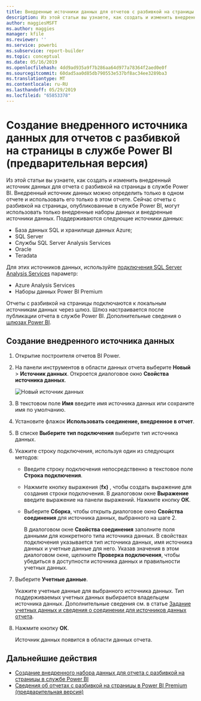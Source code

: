 ```yaml
---
title: Внедренные источники данных для отчетов с разбивкой на страницы в службе Power BI (предварительная версия)
description: Из этой статьи вы узнаете, как создать и изменить внедренный источник данных в отчете с разбивкой на страницы в службе Power BI.
author: maggiesMSFT
ms.author: maggies
manager: kfile
ms.reviewer: ''
ms.service: powerbi
ms.subservice: report-builder
ms.topic: conceptual
ms.date: 05/16/2019
ms.openlocfilehash: 4dd9ad935a9f7b286aa64d977a78364f2aed0e0f
ms.sourcegitcommit: 60dad5aa0d85db790553e537bf8ac34ee3289ba3
ms.translationtype: MT
ms.contentlocale: ru-RU
ms.lasthandoff: 05/29/2019
ms.locfileid: "65853378"
---
```

# <a name="create-an-embedded-data-source-for-paginated-reports-in-the-power-bi-service-preview"></a>Создание внедренного источника данных для отчетов с разбивкой на страницы в службе Power BI (предварительная версия)

Из этой статьи вы узнаете, как создать и изменить внедренный источник данных для отчета с разбивкой на страницы в службе Power BI. Внедренный источник данных можно определить только в одном отчете и использовать его только в этом отчете. Сейчас отчеты с разбивкой на страницы, опубликованные в службе Power BI, могут использовать только внедренные наборы данных и внедренные источники данных. Поддерживаются следующие источники данных:

- База данных SQL и хранилище данных Azure;
- SQL Server
- Службы SQL Server Analysis Services
- Oracle 
- Teradata 

Для этих источников данных, используйте [подключения SQL Server Analysis Services](service-premium-connect-tools.md) параметр:

- Azure Analysis Services
- Наборы данных Power BI Premium

Отчеты с разбивкой на страницы подключаются к локальным источникам данных через шлюз. Шлюз настраивается после публикации отчета в службе Power BI. Дополнительные сведения о [шлюзах Power BI](service-gateway-getting-started.md). 

## <a name="create-an-embedded-data-source"></a>Создание внедренного источника данных
  
1. Открытие построителя отчетов BI Power.

1. На панели инструментов в области данных отчета выберите **Новый** > **Источник данных**. Откроется диалоговое окно **Свойства источника данных**.

    ![Новый источник данных](media/paginated-reports-embedded-data-source/power-bi-paginated-new-data-source.png)
  
2.  В текстовом поле **Имя** введите имя источника данных или сохраните имя по умолчанию.  
  
3.  Установите флажок **Использовать соединение, внедренное в отчет**.  
  
1.  В списке **Выберите тип подключения** выберите тип источника данных. 

1.  Укажите строку подключения, используя один из следующих методов:  
  
    -   Введите строку подключения непосредственно в текстовое поле **Строка подключения**. 
  
    -   Нажмите кнопку выражения (**fx)** , чтобы создать выражение для создания строки подключения. В диалоговом окне **Выражение** введите выражение на панели выражений. Нажмите кнопку **ОК**. 
  
    -   Выберите **Сборка**, чтобы открыть диалоговое окно **Свойства соединения** для источника данных, выбранного на шаге 2.  
  
        В диалоговом окне **Свойства соединения** заполните поля данными для конкретного типа источника данных. В свойствах подключения указывается тип источника данных, имя источника данных и учетные данные для него. Указав значения в этом диалоговом окне, щелкните **Проверка подключения**, чтобы убедиться в доступности источника данных и правильности учетных данных.  
  
4.  Выберите **Учетные данные**.  
  
     Укажите учетные данные для выбранного источника данных. Тип поддерживаемых учетных данных выбирается владельцем источника данных. Дополнительные сведения см. в статье [Задание учетных данных и сведения о соединении для источников данных отчета](https://docs.microsoft.com/sql/reporting-services/report-data/specify-credential-and-connection-information-for-report-data-sources).
  
5.  Нажмите кнопку **ОК**.  
  
     Источник данных появится в области данных отчета.  

## <a name="next-steps"></a>Дальнейшие действия

- [Создание внедренного набора данных для отчета с разбивкой на страницы в службе Power BI](paginated-reports-create-embedded-dataset.md)
- [Сведения об отчетах с разбивкой на страницы в Power BI Premium (предварительная версия)](paginated-reports-report-builder-power-bi.md)
